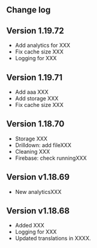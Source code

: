 ## Change log

## Version 1.19.72
  - Add analytics for XXX
  - Fix cache size XXX
  - Logging for XXX

## Version 1.19.71
  - Add aaa XXX
  - Add storage XXX
  - Fix cache size XXX

## Version 1.18.70
  - Storage XXX
  - Drilldown: add fileXXX
  - Cleaning XXX
  - Firebase: check runningXXX
   
## Version v1.18.69
  - New analyticsXXX

## Version v1.18.68
  - Added XXX
  - Logging for XXX
  - Updated translations in XXXX.

